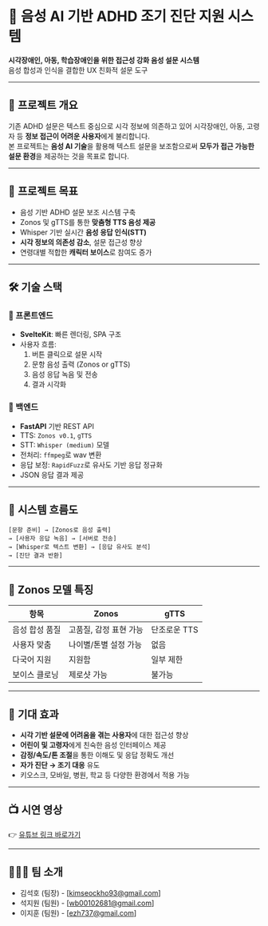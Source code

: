 
# 🧠 음성 AI 기반 ADHD 조기 진단 지원 시스템

**시각장애인, 아동, 학습장애인을 위한 접근성 강화 음성 설문 시스템**  
음성 합성과 인식을 결합한 UX 친화적 설문 도구

---

## 📌 프로젝트 개요

기존 ADHD 설문은 텍스트 중심으로 시각 정보에 의존하고 있어 시각장애인, 아동, 고령자 등 **정보 접근이 어려운 사용자**에게 불리합니다.  
본 프로젝트는 **음성 AI 기술**을 활용해 텍스트 설문을 보조함으로써 **모두가 접근 가능한 설문 환경**을 제공하는 것을 목표로 합니다.

---

## 🎯 프로젝트 목표

- 음성 기반 ADHD 설문 보조 시스템 구축
- Zonos 및 gTTS를 통한 **맞춤형 TTS 음성 제공**
- Whisper 기반 실시간 **음성 응답 인식(STT)**
- **시각 정보의 의존성 감소**, 설문 접근성 향상
- 연령대별 적합한 **캐릭터 보이스**로 참여도 증가

---

## 🛠️ 기술 스택

### 📍 프론트엔드
- **SvelteKit**: 빠른 렌더링, SPA 구조
- 사용자 흐름:  
  1. 버튼 클릭으로 설문 시작  
  2. 문항 음성 출력 (Zonos or gTTS)  
  3. 음성 응답 녹음 및 전송  
  4. 결과 시각화

### 📍 백엔드
- **FastAPI** 기반 REST API
- TTS: `Zonos v0.1`, `gTTS`
- STT: `Whisper (medium)` 모델
- 전처리: `ffmpeg`로 wav 변환
- 응답 보정: `RapidFuzz`로 유사도 기반 응답 정규화
- JSON 응답 결과 제공

---

## 🔁 시스템 흐름도

```
[문항 준비] → [Zonos로 음성 출력]  
→ [사용자 응답 녹음] → [서버로 전송]  
→ [Whisper로 텍스트 변환] → [응답 유사도 분석]  
→ [진단 결과 반환]
```

---

## 🧪 Zonos 모델 특징

| 항목              | Zonos           | gTTS             |
|------------------|------------------|------------------|
| 음성 합성 품질   | 고품질, 감정 표현 가능 | 단조로운 TTS |
| 사용자 맞춤       | 나이별/톤별 설정 가능 | 없음             |
| 다국어 지원       | 지원함           | 일부 제한         |
| 보이스 클로닝     | 제로샷 가능      | 불가능            |

---

## 🎉 기대 효과

- **시각 기반 설문에 어려움을 겪는 사용자**에 대한 접근성 향상  
- **어린이 및 고령자**에게 친숙한 음성 인터페이스 제공  
- **감정/속도/톤 조절**을 통한 이해도 및 응답 정확도 개선  
- **자가 진단 → 조기 대응** 유도  
- 키오스크, 모바일, 병원, 학교 등 다양한 환경에서 적용 가능

---

## 📺 시연 영상
👉 [유튜브 링크 바로가기](https://youtu.be/WOPnH7aNvE8)

---

## 👨‍👩‍👦 팀 소개

- 김석호 (팀장) - [kimseockho93@gmail.com]  
- 석지원 (팀원) - [wb00102681@gmail.com]  
- 이지훈 (팀원) - [ezh737@gmail.com]
